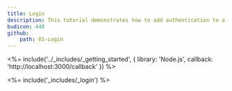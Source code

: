 ```yaml
---
title: Login
description: This tutorial demonstrates how to add authentication to a Node.js and Express web app
budicon: 448
github:
    path: 01-Login
---
```

<%= include('../_includes/_getting_started', { library: 'Node.js', callback: 'http://localhost:3000/callback' }) %>

<%= include('_includes/_login') %>
